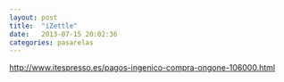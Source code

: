 ```yaml
---
layout: post
title:  "iZettle"
date:   2013-07-15 20:02:36
categories: pasarelas
---
```


http://www.itespresso.es/pagos-ingenico-compra-ongone-106000.html